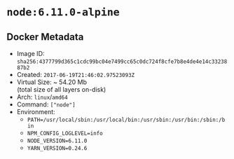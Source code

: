 # `node:6.11.0-alpine`

## Docker Metadata

- Image ID: `sha256:4377799d365c1cdc99bc04e7499cc65c0dc724f8cfe7b8e4de4e14c3323887b2`
- Created: `2017-06-19T21:46:02.97523093Z`
- Virtual Size: ~ 54.20 Mb  
  (total size of all layers on-disk)
- Arch: `linux`/`amd64`
- Command: `["node"]`
- Environment:
  - `PATH=/usr/local/sbin:/usr/local/bin:/usr/sbin:/usr/bin:/sbin:/bin`
  - `NPM_CONFIG_LOGLEVEL=info`
  - `NODE_VERSION=6.11.0`
  - `YARN_VERSION=0.24.6`
